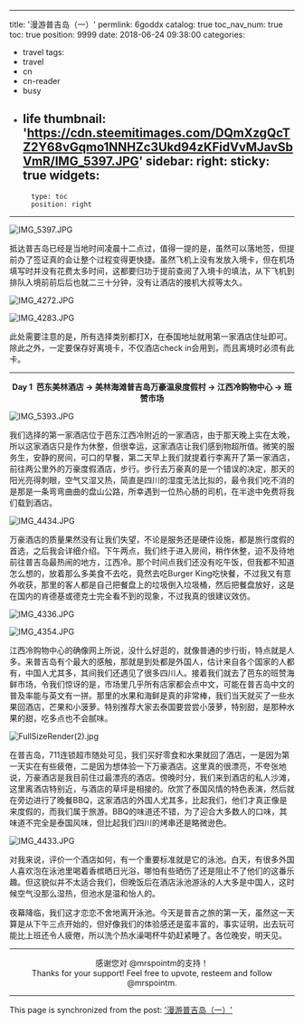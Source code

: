 
---
title: '漫游普吉岛（一）'
permlink: 6goddx
catalog: true
toc_nav_num: true
toc: true
position: 9999
date: 2018-06-24 09:38:00
categories:
- travel
tags:
- travel
- cn
- cn-reader
- busy
- life
thumbnail: 'https://cdn.steemitimages.com/DQmXzgQcTZ2Y68vGqmo1NNHZc3Ukd94zKFidVvMJavSbVmR/IMG_5397.JPG'
sidebar:
    right:
        sticky: true
widgets:
    -
        type: toc
        position: right
---


![IMG_5397.JPG](https://cdn.steemitimages.com/DQmXzgQcTZ2Y68vGqmo1NNHZc3Ukd94zKFidVvMJavSbVmR/IMG_5397.JPG)

抵达普吉岛已经是当地时间凌晨十二点过，值得一提的是，虽然可以落地签，但提前办了签证真的会让整个过程变得更快捷。虽然飞机上没有发放入境卡，但在机场填写时并没有花费太多时间，这都要归功于提前查阅了入境卡的填法，从下飞机到排队入境前前后后也就二三十分钟，没有让酒店的接机大叔等太久。

![IMG_4272.JPG](https://cdn.steemitimages.com/DQmeJCyqSsVgwKJY8KuXnNTRWHiuLQoUwuetbN6kiusiSWt/IMG_4272.JPG)

![IMG_4283.JPG](https://cdn.steemitimages.com/DQmcdwKyiASCEjSJyp1KsBD7hTYRNESwgkdzo92PxJ538gc/IMG_4283.JPG)

此处需要注意的是，所有选择类别都打X，在泰国地址就用第一家酒店住址即可。除此之外，一定要保存好离境卡，不仅酒店check in会用到，而且离境时必须有此卡。

****
<b><center>Day 1  芭东美林酒店 → 美林海滩普吉岛万豪温泉度假村 → 江西冷购物中心 → 班赞市场</center></b>

![IMG_5393.JPG](https://cdn.steemitimages.com/DQmakSwUgVfjjurgEEgf13eWkc7opwDcsepc5dQwStyVUvN/IMG_5393.JPG)

我们选择的第一家酒店位于芭东江西冷附近的一家酒店，由于那天晚上实在太晚，所以这家酒店只是作为休整，但很幸运，这家酒店让我们感到物超所值。微笑的服务生，安静的房间，可口的早餐，第二天早上我们就提着行李离开了第一家酒店，前往两公里外的万豪度假酒店，步行。步行去万豪真的是一个错误的决定，那天的阳光亮得刺眼，空气又湿又热，简直是四川的湿度无法比拟的，最令我们吃不消的是那是一条弯弯曲曲的盘山公路，所幸遇到一位热心肠的司机，在半途中免费将我们载到酒店。

![IMG_4434.JPG](https://cdn.steemitimages.com/DQmUNvQ575dxfsoG8YEJYWNKEjK7HRRe1XfvpqdxR66E5QN/IMG_4434.JPG)

万豪酒店的质量果然没有让我们失望，不论是服务还是硬件设施，都是旅行度假的首选，之后我会详细介绍。下午两点，我们终于进入房间，稍作休整，迫不及待地前往普吉岛最热闹的地方，江西冷。那个时间点我们还没有吃午饭，但我都不知道怎么想的，放着那么多美食不去吃，竟然去吃Burger King吃快餐，不过我又有意外收获，那里的客人都是自己把餐盘上的垃圾倒入垃圾桶，然后把餐盘放好，这是在国内的肯德基或德克士完全看不到的现象，不过我真的很建议效仿。

![IMG_4336.JPG](https://cdn.steemitimages.com/DQmS3aYD9MknByVi71aP2qnHD8vhD1B118FSrFaRSZsz6wq/IMG_4336.JPG)

![IMG_4354.JPG](https://cdn.steemitimages.com/DQmVgCsJ9sbTXV1uQGyGSAPe5bwVC7e8ycU2prKYkVR24uH/IMG_4354.JPG)

江西冷购物中心的确像网上所说，没什么好逛的，就像普通的步行街，特点就是人多。来普吉岛有个最大的感触，那就是到处都是外国人，估计来自各个国家的人都有，中国人尤其多，其间我们还遇见了很多四川人。接着我们就去了芭东的班赞海鲜市场，令我们惊讶的是，市场里几乎所有店家都会点中文，可能在普吉岛中文的普及率能与英文有一拼。那里的水果和海鲜是真的非常棒，我们当天就买了一些水果回酒店，芒果和小菠萝。特别推荐大家去泰国要尝尝小菠萝，特别甜，是那种水果的甜，吃多点也不会腻味。

![FullSizeRender(2).jpg](https://cdn.steemitimages.com/DQmRRXFLQaaXPSBdHzsCuduQYuLxsx1XaeXPTqS26dkufxd/FullSizeRender(2).jpg)

在普吉岛，711连锁超市随处可见，我们买好零食和水果就回了酒店，一是因为第一天实在有些疲倦，二是因为想体验一下万豪酒店。这里真的很漂亮，不夸张地说，万豪酒店是我目前住过最漂亮的酒店。傍晚时分，我们来到酒店的私人沙滩，这里离酒店特别近，与酒店的草坪是相接的。欣赏了泰国风情的特色表演，然后就在旁边进行了晚餐BBQ，这家酒店的外国人尤其多，比起我们，他们才真正像是来度假的，而我们属于旅游。BBQ的味道还不错，为了迎合大多数人的口味，其味道不完全是泰国风味，但比起我们四川的烤串还是略微逊色。

![IMG_4433.JPG](https://cdn.steemitimages.com/DQmQoTWYJYFKMEiXoE47SnkWRcg9PVxvCY8z39PnHBG7pBW/IMG_4433.JPG)

对我来说，评价一个酒店如何，有一个重要标准就是它的泳池。白天，有很多外国人喜欢泡在泳池里喝着香槟晒日光浴，哪怕有些晒伤了还是阻止不了他们的这番乐趣。但这貌似并不太适合我们，但晚饭后在酒店泳池游泳的人大多是中国人，这时候空气没那么湿热，但池水是温和怡人的。

夜幕降临，我们这才恋恋不舍地离开泳池。今天是普吉之旅的第一天，虽然这一天算是从下午三点开始的，但好像我们的体验感还是蛮丰富的，事实证明，出去玩可能比上班还令人疲倦，所以洗个热水澡喝杯牛奶赶紧睡了。各位晚安，明天见。

****
<center>感谢您对 @mrspointm的支持！</center>

<center>Thanks for your support! Feel free to upvote, resteem and follow @mrspointm.</center>

- - -

This page is synchronized from the post: ['漫游普吉岛（一）'](https://steemit.com/@mrspointm/6goddx)
